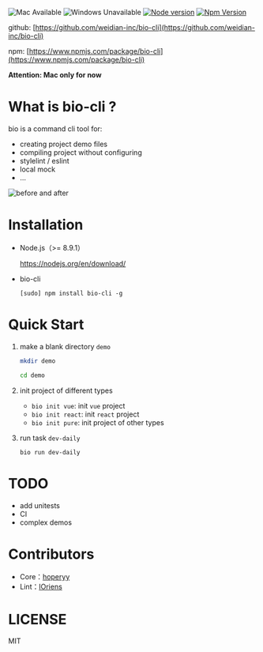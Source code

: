 ![Mac Available](https://img.shields.io/badge/Mac-available-brightgreen.svg) ![Windows Unavailable](https://img.shields.io/badge/Windows-unavailable-red.svg) [![Node version](https://img.shields.io/badge/node-%3E%3D%208.9.1-brightgreen.svg)](http://nodejs.org/) [![Npm Version](https://img.shields.io/badge/npm-%3E%3D%205.5.1-brightgreen.svg)](https://www.npmjs.com/)

github: [https://github.com/weidian-inc/bio-cli](https://github.com/weidian-inc/bio-cli)

npm: [https://www.npmjs.com/package/bio-cli](https://www.npmjs.com/package/bio-cli)

**Attention: Mac only for now**

# What is bio-cli ?

bio is a command cli tool for:

+   creating project demo files
+   compiling project without configuring
+   stylelint / eslint
+   local mock
+   ...

![before and after](https://user-images.githubusercontent.com/5757051/39090832-85175356-461b-11e8-9cd7-7a739165c18f.png)

# Installation

+   Node.js（>= 8.9.1）

    https://nodejs.org/en/download/

+   bio-cli

    ```
    [sudo] npm install bio-cli -g
    ```

# Quick Start

1. make a blank directory `demo`

    ```bash
    mkdir demo

    cd demo
    ```
    
2. init project of different types

    +   `bio init vue`: init `vue` project
    +   `bio init react`: init `react` project
    +   `bio init pure`: init project of other types
    
3. run task `dev-daily`
    
    ```
    bio run dev-daily
    ```

# TODO

+   add unitests
+   CI
+   complex demos

# Contributors

+   Core：[hoperyy](https://github.com/hoperyy)
+   Lint：[IOriens](https://github.com/IOriens)

# LICENSE

MIT
